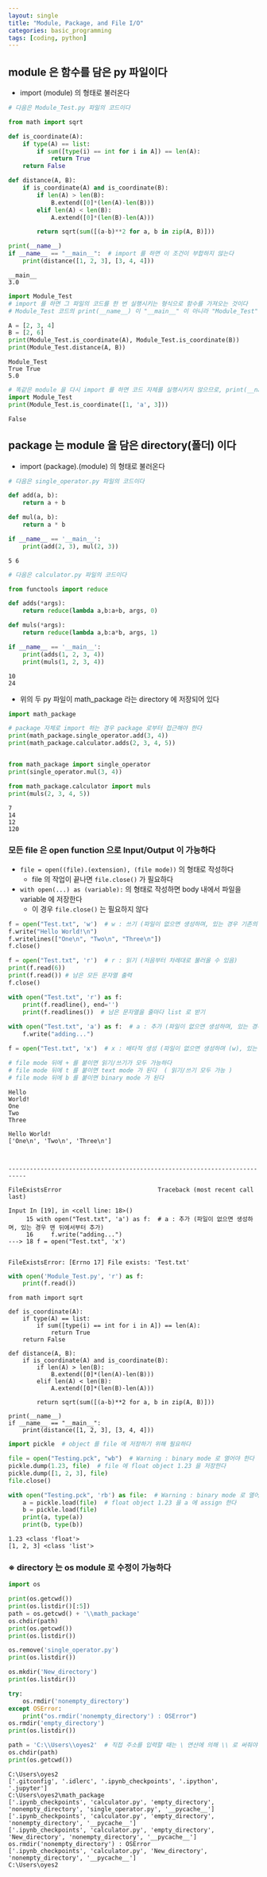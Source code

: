 ```yaml
---
layout: single
title: "Module, Package, and File I/O"
categories: basic_programming
tags: [coding, python]
---
```




## module 은 함수를 담은 py 파일이다
- import (module) 의 형태로 불러온다


```python
# 다음은 Module_Test.py 파일의 코드이다

from math import sqrt

def is_coordinate(A):
    if type(A) == list:
        if sum([type(i) == int for i in A]) == len(A):
            return True
    return False

def distance(A, B):
    if is_coordinate(A) and is_coordinate(B):
        if len(A) > len(B):
            B.extend([0]*(len(A)-len(B)))
        elif len(A) < len(B):
            A.extend([0]*(len(B)-len(A)))

        return sqrt(sum([(a-b)**2 for a, b in zip(A, B)]))

print(__name__)
if __name__ == "__main__":  # import 를 하면 이 조건이 부합하지 않는다
    print(distance([1, 2, 3], [3, 4, 4]))
```

    __main__
    3.0
    


```python
import Module_Test
# import 를 하면 그 파일의 코드를 한 번 실행시키는 형식으로 함수를 가져오는 것이다
# Module_Test 코드의 print(__name__) 이 "__main__" 이 아니라 "Module_Test" 를 출력하는 것을 확인할 수 있다

A = [2, 3, 4]
B = [2, 6]
print(Module_Test.is_coordinate(A), Module_Test.is_coordinate(B))
print(Module_Test.distance(A, B))
```

    Module_Test
    True True
    5.0
    


```python
# 똑같은 module 을 다시 import 를 하면 코드 자체를 실행시키지 않으므로, print(__name__) 도 실행되지 않는다
import Module_Test
print(Module_Test.is_coordinate([1, 'a', 3]))
```

    False
    

## package 는 module 을 담은 directory(폴더) 이다
- import (package).(module) 의 형태로 불러온다


```python
# 다음은 single_operator.py 파일의 코드이다

def add(a, b):
    return a + b

def mul(a, b):
    return a * b

if __name__ == '__main__':
    print(add(2, 3), mul(2, 3))
```

    5 6
    


```python
# 다음은 calculator.py 파일의 코드이다

from functools import reduce

def adds(*args):
    return reduce(lambda a,b:a+b, args, 0)

def muls(*args):
    return reduce(lambda a,b:a*b, args, 1)

if __name__ == '__main__':
    print(adds(1, 2, 3, 4))
    print(muls(1, 2, 3, 4))
```

    10
    24
    

- 위의 두 py 파일이 math_package 라는 directory 에 저장되어 있다


```python
import math_package

# package 자체로 import 하는 경우 package 로부터 접근해야 한다
print(math_package.single_operator.add(3, 4))
print(math_package.calculator.adds(2, 3, 4, 5))


from math_package import single_operator
print(single_operator.mul(3, 4))

from math_package.calculator import muls
print(muls(2, 3, 4, 5))
```

    7
    14
    12
    120
    

### 모든 file 은 open function 으로 Input/Output 이 가능하다
- `file = open((file).(extension), (file mode))` 의 형태로 작성하다
  - file 의 작업이 끝나면 `file.close()` 가 필요하다
- `with open(...) as (variable):` 의 형태로 작성하면 body 내에서 파일을 variable 에 저장한다
  - 이 경우 `file.close()` 는 필요하지 않다


```python
f = open("Test.txt", 'w')  # w : 쓰기 (파일이 없으면 생성하며, 있는 경우 기존의 내용은 삭제)
f.write("Hello World!\n")
f.writelines(["One\n", "Two\n", "Three\n"])
f.close()

f = open("Test.txt", 'r')  # r : 읽기 (처음부터 차례대로 불러올 수 있음)
print(f.read(6))
print(f.read()) # 남은 모든 문자열 출력
f.close()

with open("Test.txt", 'r') as f:
    print(f.readline(), end='')
    print(f.readlines())  # 남은 문자열을 줄마다 list 로 받기
    
with open("Test.txt", 'a') as f:  # a : 추가 (파일이 없으면 생성하며, 있는 경우 맨 뒤에서부터 추가)
    f.write("adding...")

f = open("Test.txt", 'x')  # x : 배타적 생성 (파일이 없으면 생성하며 (w), 있는 경우 FileExistsError)

# file mode 뒤에 + 를 붙이면 읽기/쓰기가 모두 가능하다
# file mode 뒤에 t 를 붙이면 text mode 가 된다  ( 읽기/쓰기 모두 가능 )
# file mode 뒤에 b 를 붙이면 binary mode 가 된다
```

    Hello 
    World!
    One
    Two
    Three
    
    Hello World!
    ['One\n', 'Two\n', 'Three\n']
    


    ---------------------------------------------------------------------------

    FileExistsError                           Traceback (most recent call last)

    Input In [19], in <cell line: 18>()
         15 with open("Test.txt", 'a') as f:  # a : 추가 (파일이 없으면 생성하며, 있는 경우 맨 뒤에서부터 추가)
         16     f.write("adding...")
    ---> 18 f = open("Test.txt", 'x')
    

    FileExistsError: [Errno 17] File exists: 'Test.txt'



```python
with open('Module_Test.py', 'r') as f:
    print(f.read())
```

    from math import sqrt
    
    def is_coordinate(A):
        if type(A) == list:
            if sum([type(i) == int for i in A]) == len(A):
                return True
        return False
    
    def distance(A, B):
        if is_coordinate(A) and is_coordinate(B):
            if len(A) > len(B):
                B.extend([0]*(len(A)-len(B)))
            elif len(A) < len(B):
                A.extend([0]*(len(B)-len(A)))
    
            return sqrt(sum([(a-b)**2 for a, b in zip(A, B)]))
    
    print(__name__)
    if __name__ == "__main__":
        print(distance([1, 2, 3], [3, 4, 4]))
    
    


```python
import pickle  # object 를 file 에 저장하기 위해 필요하다

file = open("Testing.pck", "wb")  # Warning : binary mode 로 열어야 한다
pickle.dump(1.23, file)  # file 에 float object 1.23 을 저장한다
pickle.dump([1, 2, 3], file)
file.close()

with open("Testing.pck", 'rb') as file:  # Warning : binary mode 로 열어야 한다
    a = pickle.load(file)  # float object 1.23 을 a 에 assign 한다
    b = pickle.load(file)
    print(a, type(a))
    print(b, type(b))
```

    1.23 <class 'float'>
    [1, 2, 3] <class 'list'>
    

### ※ directory 는 os module 로 수정이 가능하다


```python
import os

print(os.getcwd())
print(os.listdir()[:5])
path = os.getcwd() + '\\math_package'
os.chdir(path)
print(os.getcwd())
print(os.listdir())

os.remove('single_operator.py')
print(os.listdir())

os.mkdir('New_directory')
print(os.listdir())

try:
    os.rmdir('nonempty_directory')
except OSError:
    print("os.rmdir('nonempty_directory') : OSError")
os.rmdir('empty_directory')
print(os.listdir())

path = 'C:\\Users\\oyes2'  # 직접 주소를 입력할 때는 \ 연산에 의해 \\ 로 써줘야 한다 (Data Type 참고)
os.chdir(path)
print(os.getcwd())
```

    C:\Users\oyes2
    ['.gitconfig', '.idlerc', '.ipynb_checkpoints', '.ipython', '.jupyter']
    C:\Users\oyes2\math_package
    ['.ipynb_checkpoints', 'calculator.py', 'empty_directory', 'nonempty_directory', 'single_operator.py', '__pycache__']
    ['.ipynb_checkpoints', 'calculator.py', 'empty_directory', 'nonempty_directory', '__pycache__']
    ['.ipynb_checkpoints', 'calculator.py', 'empty_directory', 'New_directory', 'nonempty_directory', '__pycache__']
    os.rmdir('nonempty_directory') : OSError
    ['.ipynb_checkpoints', 'calculator.py', 'New_directory', 'nonempty_directory', '__pycache__']
    C:\Users\oyes2
    
